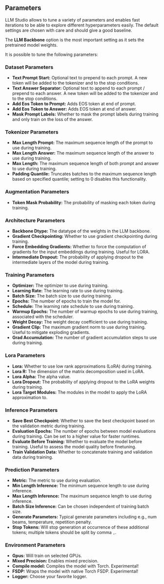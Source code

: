## Parameters 

LLM Studio allows to tune a variety of parameters and enables fast iterations to be able to explore different hyperparameters easily.
The default settings are chosen with care and should give a good baseline.

The **LLM Backbone** option is the most important setting as it sets the pretrained model weights.

It is possible to tune the following parameters:

### **Dataset Parameters**
- **Text Prompt Start:** Optional text to prepend to each prompt. A new token will be added to the tokenizer and to the stop conditions.
- **Text Answer Separator:** Optional text to append to each prompt / prepend to each answer. A new token will be added to the tokenizer and to the stop conditions.
- **Add Eos Token to Prompt:** Adds EOS token at end of prompt.
- **Add Eos Token to Answer:** Adds EOS token at end of answer.
- **Mask Prompt Labels:** Whether to mask the prompt labels during training and only train on the loss of the answer.

### **Tokenizer Parameters**
- **Max Length Prompt:** The maximum sequence length of the prompt to use during training.
- **Max Length Answer:** The maximum sequence length of the answer to use during training.
- **Max Length:** The maximum sequence length of both prompt and answer to use during training.
- **Padding Quantile:** Truncates batches to the maximum sequence length based on specified quantile; setting to 0 disables this functionality.

### **Augmentation Parameters**
- **Token Mask Probability:** The probability of masking each token during training.

### **Architecture Parameters**
- **Backbone Dtype:** The datatype of the weights in the LLM backbone.
- **Gradient Checkpointing:** Whether to use gradient checkpointing during training.
- **Force Embedding Gradients:** Whether to force the computation of gradients for the input embeddings during training. Useful for LORA.
- **Intermediate Dropout:** The probability of applying dropout to the intermediate layers of the model during training.

### **Training Parameters**
- **Optimizer:** The optimizer to use during training.
- **Learning Rate:** The learning rate to use during training.
- **Batch Size:** The batch size to use during training.
- **Epochs:** The number of epochs to train the model for.
- **Schedule:** The learning rate schedule to use during training.
- **Warmup Epochs:** The number of warmup epochs to use during training, associated with the scheduler.
- **Weight Decay:** The weight decay coefficient to use during training.
- **Gradient Clip:** The maximum gradient norm to use during training. Useful to mitigate exploding gradients.
- **Grad Accumulation:** The number of gradient accumulation steps to use during training.

### **Lora Parameters**
- **Lora:** Whether to use low rank approximations (LoRA) during training.
- **Lora R:** The dimension of the matrix decomposition used in LoRA.
- **Lora Alpha:** The alpha value.
- **Lora Dropout:** The probability of applying dropout to the LoRA weights during training.
- **Lora Target Modules:** The modules in the model to apply the LoRA approximation to.

### **Inference Parameters**
- **Save Best Checkpoint:** Whether to save the best checkpoint based on the validation metric during training.
- **Evaluation Epochs:** The number of epochs between model evaluations during training. Can be set to a higher value for faster runtimes. 
- **Evaluate Before Training:** Whether to evaluate the model before training. Useful to assess the model quality before finetuning.
- **Train Validation Data:** Whether to concatenate training and validation data during training.

### **Prediction Parameters**
- **Metric:** The metric to use during evaluation.
- **Min Length Inference:** The minimum sequence length to use during inference.
- **Max Length Inference:** The maximum sequence length to use during inference.
- **Batch Size Inference:** Can be chosen independent of training batch size.
- **Generate Parameters:** Typical generate parameters including e.g., num beams, temperature, repetition penalty.
- **Stop Tokens:** Will stop generation at occurrence of these additional tokens; multiple tokens should be split by comma `,`.

### **Environment Parameters**
- **Gpus:** Will train on selected GPUs.
- **Mixed Precision:** Enables mixed precision.
- **Compile model:** Compiles the model with Torch. Experimental!
- **FSDP:** Wraps the model with native Torch FSDP. Experimental!
- **Logger:** Choose your favorite logger.